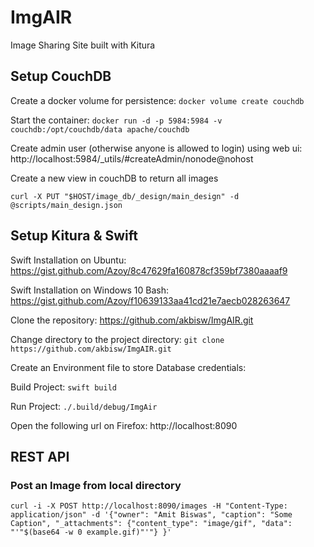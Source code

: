 # ImgAIR
Image Sharing Site built with Kitura

## Setup CouchDB
Create a docker volume for persistence: ```docker volume create couchdb```

Start the container:
```docker run -d -p 5984:5984 -v couchdb:/opt/couchdb/data apache/couchdb```

Create admin user (otherwise anyone is allowed to login) using web ui: 
http://localhost:5984/_utils/#createAdmin/nonode@nohost

Create a new view in couchDB to return all images

```curl -X PUT "$HOST/image_db/_design/main_design" -d @scripts/main_design.json```

## Setup Kitura & Swift
Swift Installation on Ubuntu: https://gist.github.com/Azoy/8c47629fa160878cf359bf7380aaaaf9

Swift Installation on Windows 10 Bash: https://gist.github.com/Azoy/f10639133aa41cd21e7aecb028263647

Clone the repository: https://github.com/akbisw/ImgAIR.git

Change directory to the project directory:
```git clone https://github.com/akbisw/ImgAIR.git```

Create an Environment file to store Database credentials:



Build Project:
```swift build```

Run Project:
```./.build/debug/ImgAir```

Open the following url on Firefox:
http://localhost:8090

## REST API
### Post an Image from local directory
```curl -i -X POST http://localhost:8090/images -H "Content-Type: application/json" -d '{"owner": "Amit Biswas", "caption": "Some Caption", "_attachments": {"content_type": "image/gif", "data": "'"$(base64 -w 0 example.gif)"'"} }'```

